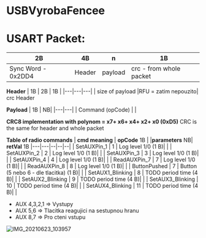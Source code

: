 # USBVyrobaFencee

# USART Packet:

| 2B  |  4B  |  n |  1B |
|---|---|---|---|
| Sync Word  - 0x2DD4  |Header|  payload |  crc - from whole packet |

**Header**
| 1B  |  2B | 1B  | 
|---|---|---|
| size of payload  |RFU = zatim nepouzito| crc Header  

**Payload**
| 1B    | NB|
|---|---|
| Command (opCode) | |   


**CRC8 implementation with polynom = x7+ x6+ x4+ x2+ x0 (0xD5)**
CRC is the same for header and whole packet

**Table of radio commands**
| **cmd meaning**  | **opCode** 1B  | |**parameters** NB|  **retVal** 1B
|---|---|--|--|--|
| SetAUXPin_1  | 1  |  Log level 1/0 (1 B)| |
| SetAUXPin_2  | 2  |  Log level 1/0 (1 B)| |
| SetAUXPin_3  | 3  |  Log level 1/0 (1 B)| |
| SetAUXPin_4  | 4  |  Log level 1/0 (1 B)| |
| ReadAUXPin_7  | 7  |  Log level 1/0 (1 B)| |
| ReadAUXPin_8  | 8  |  Log level 1/0 (1 B)| |
| ButtonPushed  | 7  |  Button (5 nebo 6 - dle tlacitka) (1 B)| |
| SetAUX1_Blinking  | 8  |  TODO period time (4 B)| |
| SetAUX2_Blinking  | 9  |  TODO period time (4 B)| |
| SetAUX3_Blinking  | 10  |  TODO period time (4 B)| |
| SetAUX4_Blinking  | 11  |  TODO period time (4 B)| |


- AUX 4,3,2,1 => Vystupy
- AUX 5,6 => Tlacitka reagujici na sestupnou hranu
- AUX 8,7 => Pro cteni vstupu

![IMG_20210623_103957](https://user-images.githubusercontent.com/13749560/123067524-5aedd280-d411-11eb-891e-3f4466e4b76a.jpg)
